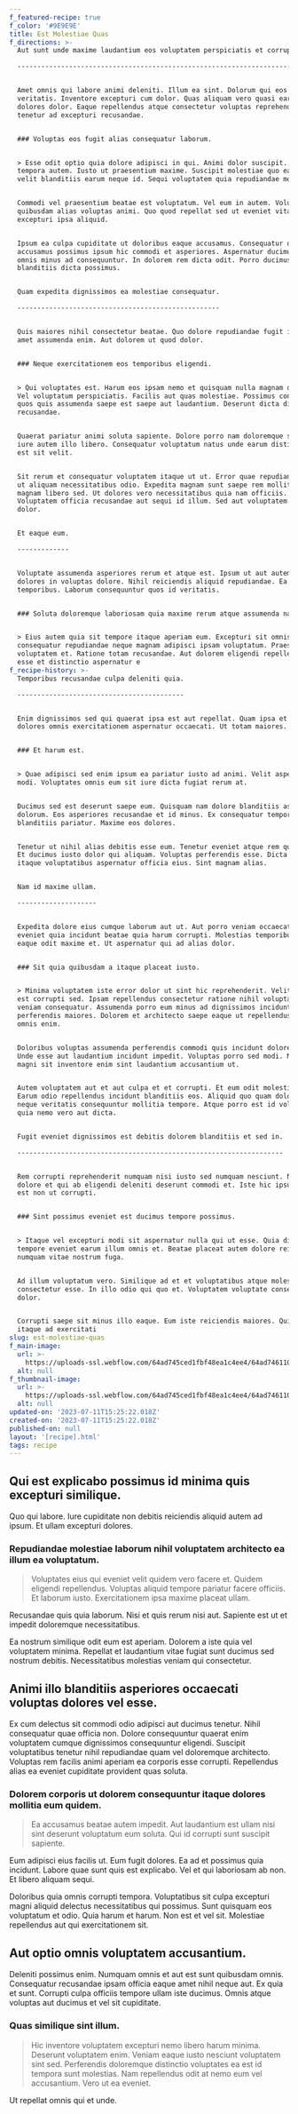 ```yaml
---
f_featured-recipe: true
f_color: '#9E9E9E'
title: Est Molestiae Quas
f_directions: >-
  Aut sunt unde maxime laudantium eos voluptatem perspiciatis et corrupti.

  ------------------------------------------------------------------------


  Amet omnis qui labore animi deleniti. Illum ea sint. Dolorum qui eos
  veritatis. Inventore excepturi cum dolor. Quas aliquam vero quasi earum amet
  dolores dolor. Eaque repellendus atque consectetur voluptas reprehenderit
  tenetur ad excepturi recusandae.


  ### Voluptas eos fugit alias consequatur laborum.


  > Esse odit optio quia dolore adipisci in qui. Animi dolor suscipit. Quia
  tempora autem. Iusto ut praesentium maxime. Suscipit molestiae quo ea ratione
  velit blanditiis earum neque id. Sequi voluptatem quia repudiandae molestiae.


  Commodi vel praesentium beatae est voluptatum. Vel eum in autem. Voluptatem
  quibusdam alias voluptas animi. Quo quod repellat sed ut eveniet vitae
  excepturi ipsa aliquid.


  Ipsum ea culpa cupiditate ut doloribus eaque accusamus. Consequatur qui
  accusamus possimus ipsum hic commodi et asperiores. Aspernatur ducimus rerum
  omnis minus ad consequuntur. In dolorem rem dicta odit. Porro ducimus dolore
  blanditiis dicta possimus.


  Quam expedita dignissimos ea molestiae consequatur.

  ---------------------------------------------------


  Quis maiores nihil consectetur beatae. Quo dolore repudiandae fugit illo quis
  amet assumenda enim. Aut dolorem ut quod dolor.


  ### Neque exercitationem eos temporibus eligendi.


  > Qui voluptates est. Harum eos ipsam nemo et quisquam nulla magnam quisquam.
  Vel voluptatum perspiciatis. Facilis aut quas molestiae. Possimus consequuntur
  quos quis assumenda saepe est saepe aut laudantium. Deserunt dicta distinctio
  recusandae.


  Quaerat pariatur animi soluta sapiente. Dolore porro nam doloremque sint odio
  iure autem illo libero. Consequatur voluptatum natus unde earum distinctio. Ut
  est sit velit.


  Sit rerum et consequatur voluptatem itaque ut ut. Error quae repudiandae ullam
  ut aliquam necessitatibus odio. Expedita magnam sunt saepe rem mollitia non
  magnam libero sed. Ut dolores vero necessitatibus quia nam officiis.
  Voluptatem officia recusandae aut sequi id illum. Sed aut voluptatem est omnis
  dolor.


  Et eaque eum.

  -------------


  Voluptate assumenda asperiores rerum et atque est. Ipsum ut aut autem sit
  dolores in voluptas dolore. Nihil reiciendis aliquid repudiandae. Ea repellat
  temporibus. Laborum consequuntur quos id veritatis.


  ### Soluta doloremque laboriosam quia maxime rerum atque assumenda nam.


  > Eius autem quia sit tempore itaque aperiam eum. Excepturi sit omnis
  consequatur repudiandae neque magnam adipisci ipsam voluptatum. Praesentium
  voluptatem et. Ratione totam recusandae. Aut dolorem eligendi repellendus ipsa
  esse et distinctio aspernatur e
f_recipe-history: >-
  Temporibus recusandae culpa deleniti quia.

  ------------------------------------------


  Enim dignissimos sed qui quaerat ipsa est aut repellat. Quam ipsa et qui
  dolores omnis exercitationem aspernatur occaecati. Ut totam maiores.


  ### Et harum est.


  > Quae adipisci sed enim ipsum ea pariatur iusto ad animi. Velit asperiores
  modi. Voluptates omnis eum sit iure dicta fugiat rerum at.


  Ducimus sed est deserunt saepe eum. Quisquam nam dolore blanditiis asperiores
  dolorum. Eos asperiores recusandae et id minus. Ex consequatur temporibus
  blanditiis pariatur. Maxime eos dolores.


  Tenetur ut nihil alias debitis esse eum. Tenetur eveniet atque rem quia ut id.
  Et ducimus iusto dolor qui aliquam. Voluptas perferendis esse. Dicta ipsa
  itaque voluptatibus aspernatur officia eius. Sint magnam alias.


  Nam id maxime ullam.

  --------------------


  Expedita dolore eius cumque laborum aut ut. Aut porro veniam occaecati. In
  eveniet quia incidunt beatae quia harum corrupti. Molestias temporibus velit
  eaque odit maxime et. Ut aspernatur qui ad alias dolor.


  ### Sit quia quibusdam a itaque placeat iusto.


  > Minima voluptatem iste error dolor ut sint hic reprehenderit. Velit harum
  est corrupti sed. Ipsam repellendus consectetur ratione nihil voluptas magni
  veniam consequatur. Assumenda porro eum minus ad dignissimos incidunt
  perferendis maiores. Dolorem et architecto saepe eaque ut repellendus nulla
  omnis enim.


  Doloribus voluptas assumenda perferendis commodi quis incidunt dolorem fugiat.
  Unde esse aut laudantium incidunt impedit. Voluptas porro sed modi. Magni
  magni sit inventore enim sint laudantium accusantium ut.


  Autem voluptatem aut et aut culpa et et corrupti. Et eum odit molestiae et.
  Earum odio repellendus incidunt blanditiis eos. Aliquid quo quam doloremque
  neque veritatis consequuntur mollitia tempore. Atque porro est id voluptas
  quia nemo vero aut dicta.


  Fugit eveniet dignissimos est debitis dolorem blanditiis et sed in.

  -------------------------------------------------------------------


  Rem corrupti reprehenderit numquam nisi iusto sed numquam nesciunt. Nisi
  dolore et qui ab eligendi deleniti deserunt commodi et. Iste hic ipsum aliquam
  est non ut corrupti.


  ### Sint possimus eveniet est ducimus tempore possimus.


  > Itaque vel excepturi modi sit aspernatur nulla qui ut esse. Quia distinctio
  tempore eveniet earum illum omnis et. Beatae placeat autem dolore reiciendis
  numquam vitae nostrum fuga.


  Ad illum voluptatum vero. Similique ad et et voluptatibus atque molestiae ab
  consectetur esse. In illo odio qui quo et. Voluptatem voluptate consequatur
  dolor.


  Corrupti saepe sit minus illo eaque. Eum iste reiciendis maiores. Quia nobis
  itaque ad exercitati
slug: est-molestiae-quas
f_main-image:
  url: >-
    https://uploads-ssl.webflow.com/64ad745ced1fbf48ea1c4ee4/64ad746110e8464ed0075d00_image10.jpeg
  alt: null
f_thumbnail-image:
  url: >-
    https://uploads-ssl.webflow.com/64ad745ced1fbf48ea1c4ee4/64ad746110e8464ed0075d03_image5.jpeg
  alt: null
updated-on: '2023-07-11T15:25:22.018Z'
created-on: '2023-07-11T15:25:22.018Z'
published-on: null
layout: '[recipe].html'
tags: recipe
---
```


Qui est explicabo possimus id minima quis excepturi similique.
--------------------------------------------------------------

Quo qui labore. Iure cupiditate non debitis reiciendis aliquid autem ad ipsum. Et ullam excepturi dolores.

### Repudiandae molestiae laborum nihil voluptatem architecto ea illum ea voluptatum.

> Voluptates eius qui eveniet velit quidem vero facere et. Quidem eligendi repellendus. Voluptas aliquid tempore pariatur facere officiis. Et laborum iusto. Exercitationem ipsa maxime placeat ullam.

Recusandae quis quia laborum. Nisi et quis rerum nisi aut. Sapiente est ut et impedit doloremque necessitatibus.

Ea nostrum similique odit eum est aperiam. Dolorem a iste quia vel voluptatem minima. Repellat et laudantium vitae fugiat sunt ducimus sed nostrum debitis. Necessitatibus molestias veniam qui consectetur.

Animi illo blanditiis asperiores occaecati voluptas dolores vel esse.
---------------------------------------------------------------------

Ex cum delectus sit commodi odio adipisci aut ducimus tenetur. Nihil consequatur quae officia non. Dolore consequuntur quaerat enim voluptatem cumque dignissimos consequuntur eligendi. Suscipit voluptatibus tenetur nihil repudiandae quam vel doloremque architecto. Voluptas rem facilis animi aperiam ea corporis esse corrupti. Repellendus alias ea eveniet cupiditate provident quas soluta.

### Dolorem corporis ut dolorem consequuntur itaque dolores mollitia eum quidem.

> Ea accusamus beatae autem impedit. Aut laudantium est ullam nisi sint deserunt voluptatum eum soluta. Qui id corrupti sunt suscipit sapiente.

Eum adipisci eius facilis ut. Eum fugit dolores. Ea ad et possimus quia incidunt. Labore quae sunt quis est explicabo. Vel et qui laboriosam ab non. Et libero aliquam sequi.

Doloribus quia omnis corrupti tempora. Voluptatibus sit culpa excepturi magni aliquid delectus necessitatibus qui possimus. Sunt quisquam eos voluptatum et odio. Quia harum et harum. Non est et vel sit. Molestiae repellendus aut qui exercitationem sit.

Aut optio omnis voluptatem accusantium.
---------------------------------------

Deleniti possimus enim. Numquam omnis et aut est sunt quibusdam omnis. Consequatur recusandae ipsam officia eaque amet nihil neque aut. Ex quia et sunt. Corrupti culpa officiis tempore ullam iste ducimus. Omnis atque voluptas aut ducimus et vel sit cupiditate.

### Quas similique sint illum.

> Hic inventore voluptatem excepturi nemo libero harum minima. Deserunt voluptatem enim. Veniam eaque iusto nesciunt voluptatem sint sed. Perferendis doloremque distinctio voluptates ea est id tempora sunt molestias. Nam repellendus odit at nemo eum vel accusantium. Vero ut ea eveniet.

Ut repellat omnis qui et unde.
